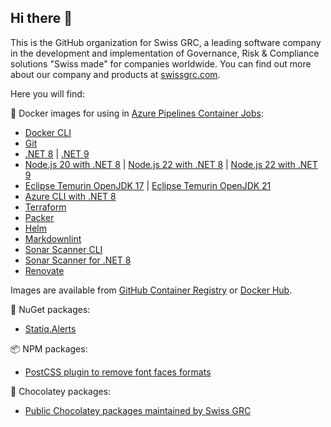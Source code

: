 ## Hi there 👋

This is the GitHub organization for Swiss GRC, a leading software company in the development and implementation of Governance, Risk & Compliance solutions "Swiss made" for companies worldwide.
You can find out more about our company and products at [swissgrc.com](https://swissgrc.com/en/).

Here you will find:

🐳 Docker images for using in [Azure Pipelines Container Jobs](https://docs.microsoft.com/en-us/azure/devops/pipelines/process/container-phases):

* [Docker CLI](https://github.com/swissgrc/docker-azure-pipelines-dockercli)
* [Git](https://github.com/swissgrc/docker-azure-pipelines-git)
* [.NET 8](https://github.com/swissgrc/docker-azure-pipelines-dotnet-8) | [.NET 9](https://github.com/swissgrc/docker-azure-pipelines-dotnet-9)
* [Node.js 20 with .NET 8](https://github.com/swissgrc/docker-azure-pipelines-node20-net8) | [Node.js 22 with .NET 8](https://github.com/swissgrc/docker-azure-pipelines-node22-net8) | [Node.js 22 with .NET 9](https://github.com/swissgrc/docker-azure-pipelines-node22-net9)
* [Eclipse Temurin OpenJDK 17](https://github.com/swissgrc/docker-azure-pipelines-openjdk-17) | [Eclipse Temurin OpenJDK 21](https://github.com/swissgrc/docker-azure-pipelines-openjdk-21)
* [Azure CLI with .NET 8](https://github.com/swissgrc/docker-azure-pipelines-azurecli-net8)
* [Terraform](https://github.com/swissgrc/docker-azure-pipelines-terraform)
* [Packer](https://github.com/swissgrc/docker-azure-pipelines-packer)
* [Helm](https://github.com/swissgrc/docker-azure-pipelines-helm)
* [Markdownlint](https://github.com/swissgrc/docker-azure-pipelines-markdownlint)
* [Sonar Scanner CLI](https://github.com/swissgrc/docker-azure-pipelines-sonarscannercli)
* [Sonar Scanner for .NET 8](https://github.com/swissgrc/docker-azure-pipelines-sonarscannermsbuild-8)
* [Renovate](https://github.com/swissgrc/docker-azure-pipelines-renovate)

Images are available from [GitHub Container Registry](https://github.com/orgs/swissgrc/packages?ecosystem=container)
or [Docker Hub](https://hub.docker.com/u/swissgrc).

🧩 NuGet packages:

* [Statiq.Alerts](https://github.com/swissgrc/Statiq.Alerts)

📦 NPM packages:

* [PostCSS plugin to remove font faces formats](https://github.com/swissgrc/postcss-remove-font-face-format)

🍫 Chocolatey packages:

* [Public Chocolatey packages maintained by Swiss GRC](https://github.com/swissgrc/chocolatey-packages)
